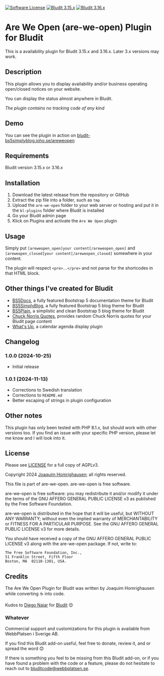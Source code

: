 [![Software License](https://img.shields.io/badge/License-AGPLv3-green.svg?style=flat-square)](LICENSE) [![Bludit 3.15.x](https://img.shields.io/badge/Bludit-3.15.x-blue.svg?style=flat-square)](https://bludit.com) [![Bludit 3.16.x](https://img.shields.io/badge/Bludit-3.16.x-blue.svg?style=flat-square)](https://bludit.com)

# Are We Open (are-we-open) Plugin for Bludit

This is a availability plugin for Bludit 3.15.x and 3.16.x. Later 3.x versions may work.

## Description

This plugin allows you to display availability and/or business operating open/closed notices on your website.

You can display the status almost anywhere in Bludit.

_The plugin contains no tracking code of any kind_

## Demo

You can see the plugin in action on [bludit-bs5simplyblog.joho.se/areweopen](https://bludit-bs5simplyblog.joho.se/areweopen)

## Requirements

Bludit version 3.15.x or 3.16.x

## Installation

1. Download the latest release from the repository or GitHub
2. Extract the zip file into a folder, such as `tmp`
3. Upload the `are-we-open` folder to your web server or hosting and put it in the `bl-plugins` folder where Bludit is installed
4. Go your Bludit admin page
5. Klick on Plugins and activate the `Are We Open` plugin

## Usage

Simply put `[areweopen_open]your content[/areweopen_open]` and `[areweopen_closed]your content[/areweopen_closed]` somewhere in your content.

The plugin will respect `<pre>..</pre>` and not parse for the shortcodes in that HTML block.

## Other things I've created for Bludit

* [BS5Docs](https://bludit-bs5docs.joho.se), a fully featured Bootstrap 5 documentation theme for Bludit
* [BS5SimplyBlog](https://bludit-bs5simplyblog.joho.se), a fully featured Bootstrap 5 blog theme for Bludit
* [BS5Plain](https://bludit-bs5plain.joho.se), a simplistic and clean Bootstrap 5 blog theme for Bludit
* [Chuck Norris Quotes](https://github.com/joho1968/bludit-chucknorrisquotes), provides random Chuck Norris quotes for your Bludit page content
* [What's Up](https://github.com/joho1968/bludit-whats-up), a calendar agenda display plugin

## Changelog

### 1.0.0 (2024-10-25)
* Initial release

### 1.0.1 (2024-11-13)
* Corrections to Swedish translation
* Corrections to `README.md`
* Better escaping of strings in plugin configuration

## Other notes

This plugin has only been tested with PHP 8.1.x, but should work with other versions too. If you find an issue with your specific PHP version, please let me know and I will look into it.

## License

Please see [LICENSE](LICENSE) for a full copy of AGPLv3.

Copyright 2024 [Joaquim Homrighausen](https://github.com/joho1968); all rights reserved.

This file is part of are-we-open. are-we-open is free software.

are-we-open is free software: you may redistribute it and/or modify it  under
the terms of the GNU AFFERO GENERAL PUBLIC LICENSE v3 as published by the
Free Software Foundation.

are-we-open is distributed in the hope that it will be useful, but WITHOUT
ANY WARRANTY; without even the implied warranty of MERCHANTABILITY or
FITNESS FOR A PARTICULAR PURPOSE. See the GNU AFFERO GENERAL PUBLIC LICENSE
v3 for more details.

You should have received a copy of the GNU AFFERO GENERAL PUBLIC LICENSE v3
along with the are-we-open package. If not, write to:
```
The Free Software Foundation, Inc.,
51 Franklin Street, Fifth Floor
Boston, MA  02110-1301, USA.
```

## Credits

The Are We Open Plugin for Bludit was written by Joaquim Homrighausen while converting :coffee: into code.

Kudos to [Diego Najar](https://github.com/dignajar) for [Bludit](https://bludit.com) :blush:

### Whatever

Commercial support and customizations for this plugin is available from WebbPlatsen i Sverige AB.

If you find this Bludit add-on useful, feel free to donate, review it, and or spread the word :blush:

If there is something you feel to be missing from this Bludit add-on, or if you have found a problem with the code or a feature, please do not hesitate to reach out to bluditcode@webbplatsen.se.
